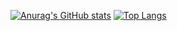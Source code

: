 [![Anurag's GitHub stats](https://github-readme-stats-mike-cuello.vercel.app/api?username=MCuello17&theme=gotham&hide=issues,contribs&count_private=true&show_icons=true&show=reviews,prs_merged,prs_merged_percentage)](https://github.com/anuraghazra/github-readme-stats)
[![Top Langs](https://github-readme-stats-mike-cuello.vercel.app//api/top-langs/?username=MCuello17&layout=compact&hide_progress=true&theme=gotham&hide=php)](https://github.com/anuraghazra/github-readme-stats)
